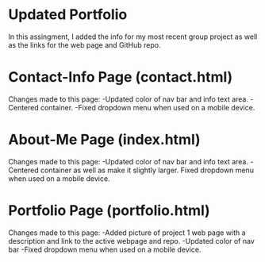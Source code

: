 # Updated Portfolio

In this assingment, I added the info for my most recent group project as well as the links for the web page and GitHub repo.


# Contact-Info Page (contact.html)

Changes made to this page:
-Updated color of nav bar and info text area.
-Centered container.
-Fixed dropdown menu when used on a mobile device.


# About-Me Page (index.html)

Changes made to this page:
-Updated color of nav bar and info text area.
-Centered container as well as make it slightly larger.
Fixed dropdown menu when used on a mobile device.


# Portfolio Page (portfolio.html)

Changes made to this page:
-Added picture of project 1 web page with a description and link to the active webpage and repo.
-Updated color of nav bar
-Fixed dropdown menu when used on a mobile device.